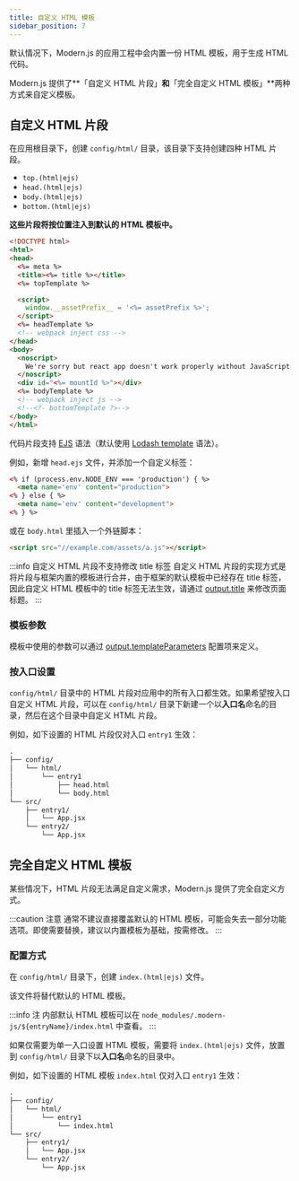 ```yaml
---
title: 自定义 HTML 模板
sidebar_position: 7
---
```


默认情况下，Modern.js 的应用工程中会内置一份 HTML 模板，用于生成 HTML 代码。

Modern.js 提供了**「自定义 HTML 片段」**和**「完全自定义 HTML 模板」**两种方式来自定义模板。

## 自定义 HTML 片段

在应用根目录下，创建 `config/html/` 目录，该目录下支持创建四种 HTML 片段。

- `top.(html|ejs)`
- `head.(html|ejs)`
- `body.(html|ejs)`
- `bottom.(html|ejs)`

**这些片段将按位置注入到默认的 HTML 模板中。**

```html
<!DOCTYPE html>
<html>
<head>
  <%= meta %>
  <title><%= title %></title>
  <%= topTemplate %>

  <script>
    window.__assetPrefix__ = '<%= assetPrefix %>';
  </script>
  <%= headTemplate %>
  <!-- webpack inject css -->
</head>
<body>
  <noscript>
    We're sorry but react app doesn't work properly without JavaScript enabled. Please enable it to continue.
  </noscript>
  <div id="<%= mountId %>"></div>
  <%= bodyTemplate %>
  <!-- webpack inject js -->
  <!--<?- bottomTemplate ?>-->
</body>
</html>
```

代码片段支持 [EJS](https://ejs.co/) 语法（默认使用 [Lodash template](https://lodash.com/docs/4.17.15#template) 语法）。

例如，新增 `head.ejs` 文件，并添加一个自定义标签：

```html title="config/html/head.ejs"
<% if (process.env.NODE_ENV === 'production') { %>
  <meta name='env' content="production">
<% } else { %>
  <meta name='env' content="development">
<% } %>
```

或在 `body.html` 里插入一个外链脚本：

```html title="config/html/body.html"
<script src="//example.com/assets/a.js"></script>
```

:::info 自定义 HTML 片段不支持修改 title 标签
自定义 HTML 片段的实现方式是将片段与框架内置的模板进行合并，由于框架的默认模板中已经存在 title 标签，因此自定义 HTML 模板中的 title 标签无法生效，请通过 [output.title](/docs/apis/app/config/output/title) 来修改页面标题。
:::

### 模板参数

模板中使用的参数可以通过 [output.templateParameters](/docs/apis/app/config/output/template-parameters) 配置项来定义。


### 按入口设置

`config/html/` 目录中的 HTML 片段对应用中的所有入口都生效。如果希望按入口自定义 HTML 片段，可以在 `config/html/` 目录下新建一个以**入口名**命名的目录，然后在这个目录中自定义 HTML 片段。

例如，如下设置的 HTML 片段仅对入口 `entry1` 生效：

```html
.
├── config/
│   └── html/
│       └── entry1
│           ├── head.html
│           └── body.html
└── src/
    ├── entry1/
    │   └── App.jsx
    └── entry2/
        └── App.jsx
```

## 完全自定义 HTML 模板

某些情况下，HTML 片段无法满足自定义需求，Modern.js 提供了完全自定义方式。

:::caution 注意
通常不建议直接覆盖默认的 HTML 模板，可能会失去一部分功能选项。即使需要替换，建议以内置模板为基础，按需修改。
:::


### 配置方式

在 `config/html/` 目录下，创建 `index.(html|ejs)` 文件。

该文件将替代默认的 HTML 模板。

:::info 注
内部默认 HTML 模板可以在 `node_modules/.modern-js/${entryName}/index.html` 中查看。
:::

如果仅需要为单一入口设置 HTML 模板，需要将 `index.(html|ejs)` 文件，放置到 `config/html/` 目录下以**入口名**命名的目录中。

例如，如下设置的 HTML 模板 `index.html` 仅对入口 `entry1` 生效：

```html
.
├── config/
│   └── html/
│       └── entry1
│           └── index.html
└── src/
    ├── entry1/
    │   └── App.jsx
    └── entry2/
        └── App.jsx
```
